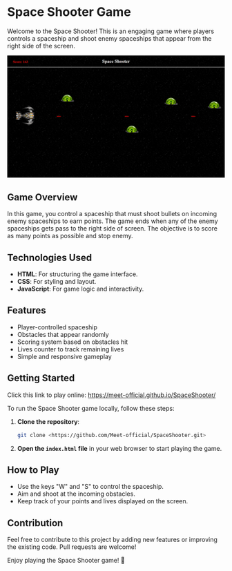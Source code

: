 # Space Shooter Game

Welcome to the Space Shooter! This is an engaging game where players controls a spaceship and shoot enemy spaceships that appear from the right side of the screen.

![SpaceShooter UI](SpaceShooterGame.png)

## Game Overview

In this game, you control a spaceship that must shoot bullets on incoming enemy spaceships to earn points. The game ends when any of the enemy spaceships gets pass to the right side of screen. The objective is to score as many points as possible and stop enemy.

## Technologies Used

- **HTML**: For structuring the game interface.
- **CSS**: For styling and layout.
- **JavaScript**: For game logic and interactivity.

## Features

- Player-controlled spaceship
- Obstacles that appear randomly
- Scoring system based on obstacles hit
- Lives counter to track remaining lives
- Simple and responsive gameplay

## Getting Started

Click this link to play online: 
https://meet-official.github.io/SpaceShooter/

To run the Space Shooter game locally, follow these steps:

1. **Clone the repository**:
   ```bash
   git clone <https://github.com/Meet-official/SpaceShooter.git>
   ```

2. **Open the `index.html` file** in your web browser to start playing the game.

## How to Play

- Use the keys "W" and "S" to control the spaceship.
- Aim and shoot at the incoming obstacles.
- Keep track of your points and lives displayed on the screen.

## Contribution

Feel free to contribute to this project by adding new features or improving the existing code. Pull requests are welcome!

Enjoy playing the Space Shooter game! 🚀

